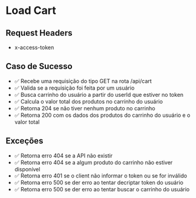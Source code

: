 # Load Cart

## Request Headers
* x-access-token

## Caso de Sucesso

- ✅ Recebe uma requisição do tipo GET na rota /api/cart
- ✅ Valida se a requisição foi feita por um usuário
- ✅ Busca carrinho do usuário a partir do userId que estiver no token
- ✅ Calcula o valor total dos produtos no carrinho do usuário
- ✅ Retorna 204 se não tiver nenhum produto no carrinho
- ✅ Retorna 200 com os dados dos produtos do carrinho do usuário e o valor total


## Exceções

- ✅ Retorna erro 404 se a API não existir
- ✅ Retorna erro 404 se a algum produto do carrinho não estiver disponível
- ✅ Retorna erro 401 se o client não informar o token ou se for inválido
- ✅ Retorna erro 500 se der erro ao tentar decriptar token do usuário
- ✅ Retorna erro 500 se der erro ao tentar buscar o carrinho do usuário
